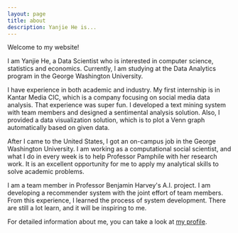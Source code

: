 ```yaml
---
layout: page
title: about
description: Yanjie He is...
---
```


Welcome to my website!

I am Yanjie He, a Data Scientist who is interested in computer science, statistics and economics. Currently, I am studying at the Data Analytics program in the George Washington University.

I have experience in both academic and industry. My first internship is in Kantar Media CIC, which is a company focusing on social media data analysis. That experience was super fun. I developed a text mining system with team members and designed a sentimental analysis solution. Also, I provided a data visualization solution, which is to plot a Venn graph automatically based on given data.

After I came to the United States, I got an on-campus job in the George Washington University. I am working as a computational social scientist, and what I do in every week is to help Professor Pamphile with her research work. It is an excellent opportunity for me to apply my analytical skills to solve academic problems.

I am a team member in Professor Benjamin Harvey's A.I. project. I am developing a recommender system with the joint effort of team members. From this experience, I learned the process of system development. There are still a lot learn, and it will be inspiring to me.

For detailed information about me, you can take a look at <a href="{{ BASE_PATH }}/pages/profile.html">my profile</a>.

